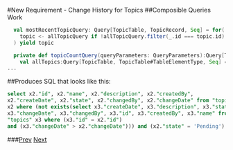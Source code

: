 #New Requirement - Change History for Topics
##Composible Queries Work
```Scala
  val mostRecentTopicQuery: Query[TopicTable, TopicRecord, Seq] = for(
    topic <- allTopicQuery if !allTopicQuery.filter(_.id === topic.id).filter(_.changeDate > topic.changeDate).exists
  ) yield topic

  private def topicCountQuery(queryParameters: QueryParameters):Query[TopicTable, TopicTable#TableElementType, Seq] = {
    val allTopics:Query[TopicTable, TopicTable#TableElementType, Seq] = mostRecentTopicQuery
...
```
##Produces SQL that looks like this: 
```Sql
select x2."id", x2."name", x2."description", x2."createdBy",
x2."createDate", x2."state", x2."changedBy", x2."changeDate" from "topics"
x2 where (not exists(select x3."createDate", x3."description", x3."state",
x3."changeDate", x3."changedBy", x3."id", x3."createdBy", x3."name" from
"topics" x3 where (x3."id" = x2."id")
and (x3."changeDate" > x2."changeDate"))) and (x2."state" = 'Pending')

```
###[Prev](SlickLiftedQuery.md) [Next](SlickPlainSql.md)
